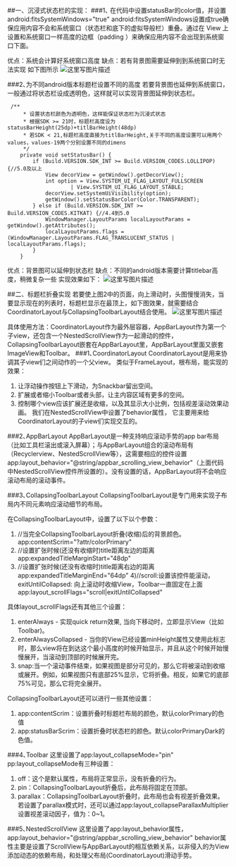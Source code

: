 ##一、沉浸式状态栏的实现：
###1､ 在代码中设置statusBar的color值，并设置android:fitsSystemWindows="true"
android:fitsSystemWindows设置成true确保应用内容不会和系统窗口（状态栏和底下的虚拟导般栏）重叠。通过在 View 上设置和系统窗口一样高度的边框（padding ）来确保应用内容不会出现到系统窗口下面。

优点：系统会计算好系统窗口高度
缺点：若有背景图需要延伸到到系统窗口时无法实现
如下图所示
![这里写图片描述](http://img.blog.csdn.net/20170312205613101?watermark/2/text/aHR0cDovL2Jsb2cuY3Nkbi5uZXQvc21pbGVpYW0=/font/5a6L5L2T/fontsize/400/fill/I0JBQkFCMA==/dissolve/70/gravity/SouthEast)

###2､为不同android版本标题栏设置不同的高度
若要背景图也延伸到系统窗口，一般通过将状态栏设成透明色，这样就可以实现背景图延伸到状态栏。

```
 /**
     * 设置状态栏颜色为透明色，这样能保证状态栏为沉浸式状态
     * 根据SDK >= 21时，标题栏高度设为statusBarHeight(25dp)+titlBarHeight(48dp)
     * 若SDK < 21,标题栏高度直接为titlBarHeight,关于不同的高度设置可以用两个values，values-19两个分别设置不同的dimens
     */
    private void setStatusBar() {
        if (Build.VERSION.SDK_INT >= Build.VERSION_CODES.LOLLIPOP) {//5.0及以上
            View decorView = getWindow().getDecorView();
            int option = View.SYSTEM_UI_FLAG_LAYOUT_FULLSCREEN
                    | View.SYSTEM_UI_FLAG_LAYOUT_STABLE;
            decorView.setSystemUiVisibility(option);
            getWindow().setStatusBarColor(Color.TRANSPARENT);
        } else if (Build.VERSION.SDK_INT >= Build.VERSION_CODES.KITKAT) {//4.4到5.0
            WindowManager.LayoutParams localLayoutParams = getWindow().getAttributes();
            localLayoutParams.flags = (WindowManager.LayoutParams.FLAG_TRANSLUCENT_STATUS | localLayoutParams.flags);
        }
    }
```
优点：背景图可以延伸到状态栏
缺点：不同的android版本需要计算titlebar高度，稍微复杂一些
实现效果如下：
![这里写图片描述](http://img.blog.csdn.net/20170312205750037?watermark/2/text/aHR0cDovL2Jsb2cuY3Nkbi5uZXQvc21pbGVpYW0=/font/5a6L5L2T/fontsize/400/fill/I0JBQkFCMA==/dissolve/70/gravity/SouthEast)

##二、标题栏折叠实现
若要使上图2中的页面，向上滑动时，头图慢慢消失，当要显示现在的列表时，标题栏显示在最顶上，如下图效果，就需要结合CoordinatorLayout与CollapsingToolbarLayout结合使用。
![这里写图片描述](http://upload-images.jianshu.io/upload_images/2109077-69d4c51948dc6414.gif?imageMogr2/auto-orient/strip)

具体使用方法：CoordinatorLayout作为最外层容器，AppBarLayout作为第一个子view，还包含一个NestedScrollView作为一起滑动的控件，CollapsingToolbarLayout嵌套在AppBarLayout里，AppBarLayout里面又嵌套ImageView和Toolbar。
###1､CoordinatorLayout 
CoordinatorLayout是用来协调其子view们之间动作的一个父view。
类似于FrameLayout，根布局，能实现的效果：
1) 让浮动操作按钮上下滑动，为Snackbar留出空间。
2) 扩展或者缩小Toolbar或者头部，让主内容区域有更多的空间。
3) 控制哪个view应该扩展还是收缩，以及其显示大小比例，包括视差滚动效果动画。
我们在NestedScrollView中设置了behavior属性，
它主要用来给CoordinatorLayout的子view们实现交互的。


###2､AppBarLayout
AppBarLayout是一种支持响应滚动手势的app bar布局（比如工具栏滚出或滚入屏幕）；与AppBarLayout组合的滚动布局有（Recyclerview、NestedScrollView等），这需要相应的控件设置app:layout_behavior="@string/appbar_scrolling_view_behavior"（上面代码中NestedScrollView控件所设置的）。没有设置的话，AppBarLayout将不会响应滚动布局的滚动事件。

###3､CollapsingToolbarLayout
CollapsingToolbarLayout是专门用来实现子布局内不同元素响应滚动细节的布局。

在CollapsingToolbarLayout中，设置了以下以个参数：
1) //当完全CollapsingToolbarLayout折叠(收缩)后的背景颜色。
app:contentScrim="?attr/colorPrimary"
2) //设置扩张时候(还没有收缩时)title距离左边的距离
app:expandedTitleMarginStart="48dp"
3) //设置扩张时候(还没有收缩时)title距离右边的距离
app:expandedTitleMarginEnd="64dp"
4)//scroll:设置该控件能滚动，   exitUntilCollapsed: 向上滚动时收缩View，Toolbar一直固定在上面
app:layout_scrollFlags="scroll|exitUntilCollapsed"

具体layout_scrollFlags还有其他三个设置：
1) enterAlways - 实现quick return效果, 当向下移动时，立即显示View（比如Toolbar)。
2) enterAlwaysCollapsed - 当你的View已经设置minHeight属性又使用此标志时，那么view将在到达这个最小高度的时候开始显示，并且从这个时候开始慢慢展开，当滚动到顶部的时候展开完。
3) snap:当一个滚动事件结束，如果视图是部分可见的，那么它将被滚动到收缩或展开。例如，如果视图只有底部25%显示，它将折叠。相反，如果它的底部75%可见，那么它将完全展开。

CollapsingToolbarLayout还可以进行一些其他设置：
1) app:contentScrim：设置折叠时标题栏布局的颜色，默认colorPrimary的色值
2) app:statusBarScrim：设置折叠时状态栏的颜色。默认colorPrimaryDark的色值。

###4､Toolbar
这里设置了app:layout_collapseMode="pin"
pp:layout_collapseMode有三种设置：
1) off：这个是默认属性，布局将正常显示，没有折叠的行为。
2) pin：CollapsingToolbarLayout折叠后，此布局将固定在顶部。
3) parallax：CollapsingToolbarLayout折叠时，此布局也会有视差折叠效果。
若设置了parallax模式时，还可以通过app:layout_collapseParallaxMultiplier设置视差滚动因子，值为：0~1。

###5､NestedScrollView
这里设置了app:layout_behavior属性，
app:layout_behavior="@string/appbar_scrolling_view_behavior"
behavior属性主要是设置了ScrollView与AppBarLayout的相互依赖关系，以非侵入的为View添加动态的依赖布局，和处理父布局(CoordinatorLayout)滑动手势。
